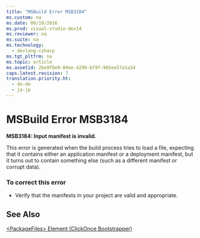 ```yaml
---
title: "MSBuild Error MSB3184"
ms.custom: na
ms.date: 09/19/2016
ms.prod: visual-studio-dev14
ms.reviewer: na
ms.suite: na
ms.technology: 
  - devlang-csharp
ms.tgt_pltfrm: na
ms.topic: article
ms.assetid: 2be9f8e9-04ee-4299-b79f-965ee57a1a34
caps.latest.revision: 7
translation.priority.ht: 
  - de-de
  - ja-jp
---
```

# MSBuild Error MSB3184
**MSB3184: Input manifest is invalid.**  
  
 This error is generated when the build process tries to load a file, expecting that it contains either an application manifest or a deployment manifest, but it turns out to contain something else (such as a different manifest or corrupt data).  
  
### To correct this error  
  
-   Verify that the manifests in your project are valid and appropriate.  
  
## See Also  
 [<PackageFiles\> Element (ClickOnce Bootstrapper)](../vs140/-PackageFiles--Element--Bootstrapper-.md)